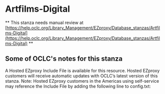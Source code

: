 # Artfilms-Digital
** This stanza needs manual review at [https://help.oclc.org/Library_Management/EZproxy/Database_stanzas/Artfilms-Digital](https://help.oclc.org/Library_Management/EZproxy/Database_stanzas/Artfilms-Digital) **

## Some of OCLC's notes for this stanza

A Hosted EZproxy Include File is available for this resource. Hosted EZproxy customers will receive automatic updates with OCLC&rsquo;s latest version of this stanza. Note: Hosted EZproxy customers in the Americas using self-service may reference the Include File by adding the following line to config.txt:

&nbsp;

&nbsp;
